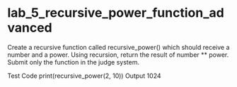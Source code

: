 # lab_5_recursive_power_function_advanced
Create a recursive function called recursive_power() which should receive a number and a power. Using recursion, return the result of number ** power. Submit only the function in the judge system.

Test Code
print(recursive_power(2, 10))
Output
1024

